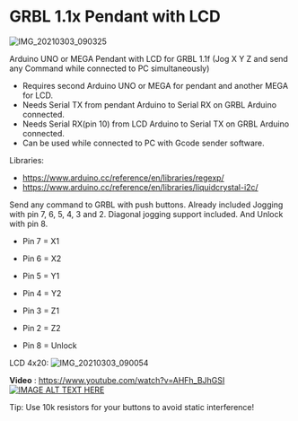 # GRBL 1.1x Pendant with LCD
![IMG_20210303_090325](https://user-images.githubusercontent.com/50437199/109773474-89943300-7bff-11eb-8153-c5cf375ac23e.jpg)

Arduino UNO or MEGA Pendant with LCD for GRBL 1.1f (Jog X Y Z and send any Command while connected to PC simultaneously)  

* Requires second Arduino UNO or MEGA for pendant and another MEGA for LCD.
* Needs Serial TX from pendant Arduino to Serial RX on GRBL Arduino connected.
* Needs Serial RX(pin 10) from LCD Arduino to Serial TX on GRBL Arduino connected.
* Can be used while connected to PC with Gcode sender software. 

Libraries:
* https://www.arduino.cc/reference/en/libraries/regexp/
* https://www.arduino.cc/reference/en/libraries/liquidcrystal-i2c/

Send any command to GRBL with push buttons. 
Already included Jogging with pin 7, 6, 5, 4, 3 and 2. Diagonal jogging support included.
And Unlock with pin 8.

* Pin 7 = X1  
* Pin 6 = X2  
* Pin 5 = Y1  
* Pin 4 = Y2  
* Pin 3 = Z1  
* Pin 2 = Z2  

* Pin 8 = Unlock

LCD 4x20:
![IMG_20210303_090054](https://user-images.githubusercontent.com/50437199/109773085-12f73580-7bff-11eb-8436-7b7d54cffe93.jpg)



**Video** : https://www.youtube.com/watch?v=AHFh_BJhGSI  
[![IMAGE ALT TEXT HERE](https://img.youtube.com/vi/AHFh_BJhGSI/0.jpg)](https://www.youtube.com/watch?v=AHFh_BJhGSI)

Tip: Use 10k resistors for your buttons to avoid static interference!
